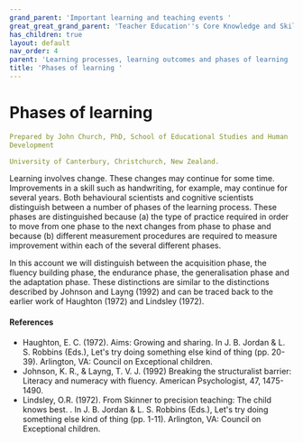 ```yaml
---
grand_parent: 'Important learning and teaching events '
great_great_grand_parent: 'Teacher Education''s Core Knowledge and Skills.'
has_children: true
layout: default
nav_order: 4
parent: 'Learning processes, learning outcomes and phases of learning '
title: 'Phases of learning '
---
```

# Phases of learning


```yaml
Prepared by John Church, PhD, School of Educational Studies and Human
Development

University of Canterbury, Christchurch, New Zealand.
```


Learning involves change. These changes may continue for some time.
Improvements in a skill such as handwriting, for example, may continue
for several years. Both behavioural scientists and cognitive scientists
distinguish between a number of phases of the learning process. These
phases are distinguished because (a) the type of practice required in
order to move from one phase to the next changes from phase to phase and
because (b) different measurement procedures are required to measure
improvement within each of the several different phases.

In this account we will distinguish between the acquisition phase, the
fluency building phase, the endurance phase, the generalisation phase
and the adaptation phase. These distinctions are similar to the
distinctions described by Johnson and Layng (1992) and can be traced
back to the earlier work of Haughton (1972) and Lindsley (1972).


#### References

-   Haughton, E. C. (1972). Aims: Growing and sharing. In J. B. Jordan
    & L. S. Robbins (Eds.), Let's try doing something else kind of thing
    (pp. 20-39). Arlington, VA: Council on Exceptional children.
-   Johnson, K. R., & Layng, T. V. J. (1992) Breaking the structuralist
    barrier: Literacy and numeracy with fluency. American Psychologist,
    47, 1475-1490.
-   Lindsley, O.R. (1972). From Skinner to precision teaching: The child
    knows best. . In J. B. Jordan & L. S. Robbins (Eds.), Let's try
    doing something else kind of thing (pp. 1-11). Arlington, VA:
    Council on Exceptional children.
